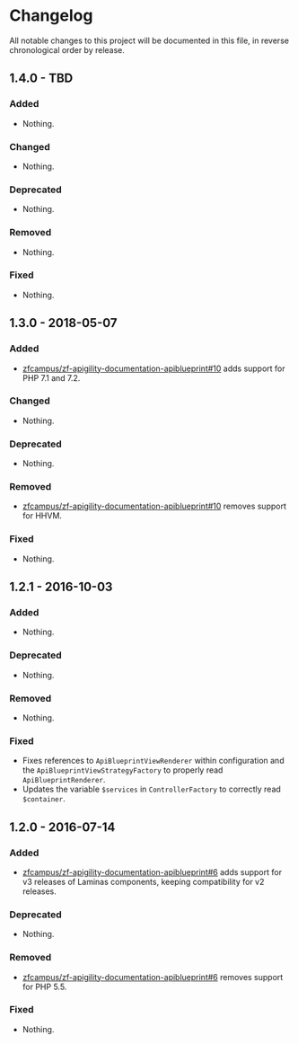 # Changelog

All notable changes to this project will be documented in this file, in reverse chronological order by release.

## 1.4.0 - TBD

### Added

- Nothing.

### Changed

- Nothing.

### Deprecated

- Nothing.

### Removed

- Nothing.

### Fixed

- Nothing.

## 1.3.0 - 2018-05-07

### Added

- [zfcampus/zf-apigility-documentation-apiblueprint#10](https://github.com/zfcampus/zf-apigility-documentation-apiblueprint/pull/10) adds support for PHP 7.1 and 7.2.

### Changed

- Nothing.

### Deprecated

- Nothing.

### Removed

- [zfcampus/zf-apigility-documentation-apiblueprint#10](https://github.com/zfcampus/zf-apigility-documentation-apiblueprint/pull/10) removes support for HHVM.

### Fixed

- Nothing.

## 1.2.1 - 2016-10-03

### Added

- Nothing.

### Deprecated

- Nothing.

### Removed

- Nothing.

### Fixed

- Fixes references to `ApiBlueprintViewRenderer` within configuration and the
  `ApiBlueprintViewStrategyFactory` to properly read `ApiBlueprintRenderer`.
- Updates the variable `$services` in `ControllerFactory` to correctly read
  `$container`.

## 1.2.0 - 2016-07-14

### Added

- [zfcampus/zf-apigility-documentation-apiblueprint#6](https://github.com/zfcampus/zf-apigility-documentation-apiblueprint/pull/6)
  adds support for v3 releases of Laminas components, keeping
  compatibility for v2 releases.

### Deprecated

- Nothing.

### Removed

- [zfcampus/zf-apigility-documentation-apiblueprint#6](https://github.com/zfcampus/zf-apigility-documentation-apiblueprint/pull/6)
  removes support for PHP 5.5.

### Fixed

- Nothing.
